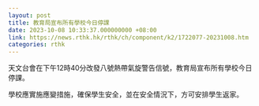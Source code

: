 ```yaml
---
layout: post
title: 教育局宣布所有學校今日停課
date: 2023-10-08 10:33:37.000000000 +08:00
link: https://news.rthk.hk/rthk/ch/component/k2/1722077-20231008.htm
categories: rthk
---
```


天文台會在下午12時40分改發八號熱帶氣旋警告信號，教育局宣布所有學校今日停課。

學校應實施應變措施，確保學生安全，並在安全情況下，方可安排學生返家。
